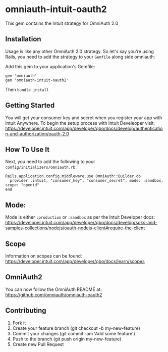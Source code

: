# omniauth-intuit-oauth2
This gem contains the Intuit strategy for OmniAuth 2.0

## Installation

Usage is like any other OmniAuth 2.0 strategy. So let's say you're using Rails, you need to add the strategy to your `Gemfile` along side omniauth:

Add this gem to your application's Gemfile:

    gem 'omniauth'
    gem 'omniauth-intuit-oauth2'
    
Then `bundle install`

## Getting Started

You will get your consumer key and secret when you register your app with Intuit Anywhere.
To begin the setup process with Intuit Develeoper visit: https://developer.intuit.com/app/developer/qbo/docs/develop/authentication-and-authorization/oauth-2.0

## How To Use It

Next, you need to add the following to your `config/initializers/omniauth.rb`:

    Rails.application.config.middleware.use OmniAuth::Builder do
      provider :intuit, "consumer_key", "consumer_secret", mode: :sandbox, scope: "openid"
    end

## Mode:

Mode is either `:production` or `:sandbox` as per the Intuit Developer docs: https://developer.intuit.com/app/developer/qbo/docs/develop/sdks-and-samples-collections/nodejs/oauth-nodejs-client#require-the-client

## Scope

Information on scopes can be found: https://developer.intuit.com/app/developer/qbo/docs/learn/scopes

## OmniAuth2

You can now follow the OmniAuth README at: https://github.com/omniauth/omniauth-oauth2

## Contributing
1. Fork it
2. Create your feature branch (git checkout -b my-new-feature)
3. Commit your changes (git commit -am 'Add some feature')
4. Push to the branch (git push origin my-new-feature)
5. Create new Pull Request
